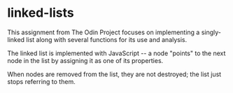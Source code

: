 # linked-lists
This assignment from The Odin Project focuses on implementing a 
singly-linked list along with several functions for its use and analysis.  

The linked list is implemented with JavaScript -- a node "points" to 
the next node in the list by assigning it as one of its properties.  

When nodes are removed from the list, they are not destroyed; the list just stops
referring to them.  
